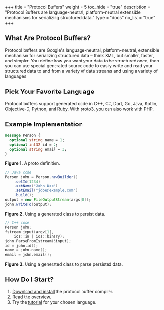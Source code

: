 +++
title = "Protocol Buffers"
weight = 5
toc_hide = "true"
description = "Protocol Buffers are language-neutral, platform-neutral extensible mechanisms for serializing structured data."
type = "docs"
no_list = "true"
+++

## What Are Protocol Buffers?

Protocol buffers are Google's language-neutral, platform-neutral, extensible
mechanism for serializing structured data – think XML, but smaller, faster, and
simpler. You define how you want your data to be structured once, then you can
use special generated source code to easily write and read your structured data
to and from a variety of data streams and using a variety of languages.

## Pick Your Favorite Language

Protocol buffers support generated code in C++, C#, Dart, Go, Java,
Kotlin,
Objective-C, Python, and Ruby. With proto3, you can also work with PHP.

## Example Implementation

```proto
message Person {
  optional string name = 1;
  optional int32 id = 2;
  optional string email = 3;
}
```

**Figure 1.** A proto definition.

```java
// Java code
Person john = Person.newBuilder()
    .setId(1234)
    .setName("John Doe")
    .setEmail("jdoe@example.com")
    .build();
output = new FileOutputStream(args[0]);
john.writeTo(output);
```

**Figure 2.** Using a generated class to persist data.

```cpp
// C++ code
Person john;
fstream input(argv[1],
    ios::in | ios::binary);
john.ParseFromIstream(&input);
id = john.id();
name = john.name();
email = john.email();
```

**Figure 3.** Using a generated class to parse persisted data.

## How Do I Start?

<ol>

  <li>
    <a href="https://github.com/protocolbuffers/protobuf#protobuf-compiler-installation">Download
    and install</a> the protocol buffer compiler.
  </li>

  <li>
    Read the
    <a href="/overview">overview</a>.
  </li>
  <li>
    Try the <a href="/getting-started">tutorial</a> for your
    chosen language.
  </li>
</ol>
